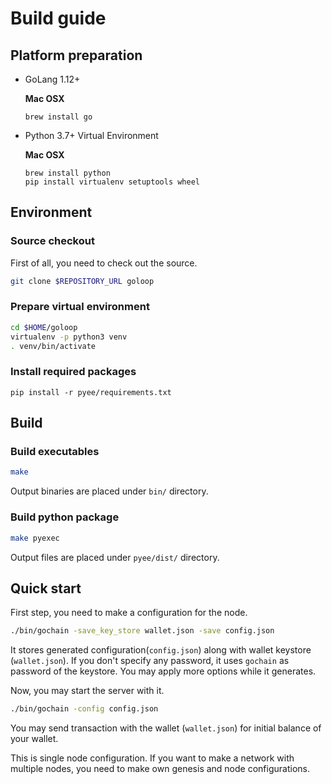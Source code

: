 # Build guide

## Platform preparation

* GoLang 1.12+

    **Mac OSX**
    ```
    brew install go
    ```
    
* Python 3.7+ Virtual Environment

    **Mac OSX**
    ```
    brew install python
    pip install virtualenv setuptools wheel
    ```
## Environment

### Source checkout

First of all, you need to check out the source.
```bash
git clone $REPOSITORY_URL goloop
```

### Prepare virtual environment
```bash
cd $HOME/goloop
virtualenv -p python3 venv
. venv/bin/activate
```

### Install required packages
```bas
pip install -r pyee/requirements.txt
```


## Build

### Build executables

```bash
make
```

Output binaries are placed under `bin/` directory.


### Build python package

```bash
make pyexec
```

Output files are placed under `pyee/dist/` directory.

## Quick start

First step, you need to make a configuration for the node.

```bash
./bin/gochain -save_key_store wallet.json -save config.json
```

It stores generated configuration(`config.json`) along with wallet keystore
(`wallet.json`). If you don't specify any password, it uses `gochain` as 
password of the keystore. You may apply more options while it generates.

Now, you may start the server with it.

```bash
./bin/gochain -config config.json
```

You may send transaction with the wallet (`wallet.json`) for initial balance
of your wallet.

This is single node configuration. If you want to make a network with multiple
nodes, you need to make own genesis and node configurations.
